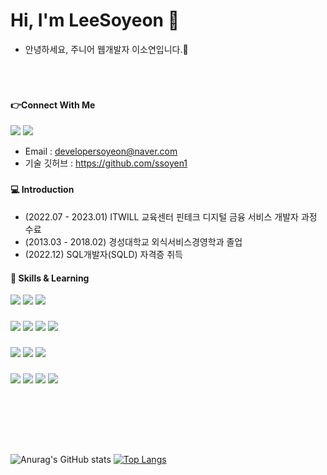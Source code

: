 
# Hi, I'm LeeSoyeon :runner:
- 안녕하세요, 주니어 웹개발자 이소연입니다.:seedling:

### 　　
###


#### :point_right:Connect With Me
<a href="mailto:developersoyeon@naver.com"><img src="https://img.shields.io/badge/Email-03C75A?style=for-the-badge&logo=Naver&logoColor=white&link=mailto:developersoyeon@naver.com"/></a>
<a href="https://github.com/DeveloperSoyeonlee"><img src="http://img.shields.io/badge/-GitHub-181717?style=for-the-badge&logo=GitHub&link=https://github.com/DeveloperSoyeonlee"/></a>
- Email : developersoyeon@naver.com
- 기술 깃허브 : https://github.com/ssoyen1

### 

#### :computer: Introduction
- (2022.07 - 2023.01) ITWILL 교육센터 핀테크 디지털 금융 서비스 개발자 과정 수료
- (2013.03 - 2018.02) 경성대학교 외식서비스경영학과 졸업
- (2022.12) SQL개발자(SQLD) 자격증 취득

#### :crystal_ball: Skills & Learning
<img src="https://img.shields.io/badge/-Java-344CB7?style=flat-plastic&logo=Java&logoColor=white"/>  <img src="https://img.shields.io/badge/-Spring Framework-6DB33F?style=flat-plastic&logo=Spring&logoColor=white"/> <img src="https://img.shields.io/badge/-MyBatis-191A1B?style=flat-plastic&logo=MyBatis&logoColor=white"/>
###
<img src="https://img.shields.io/badge/-JavaScript-F7DF1E?style=flat-plastic&logo=JavaScript&logoColor=white"/> <img src="https://img.shields.io/badge/-HTML-E34F26?style=flat-plastic&logo=HTML5&logoColor=white"/> <img src="https://img.shields.io/badge/-CSS-F59C54?style=flat-plastic&logo=CSS3&logoColor=white"/>  <img src="https://img.shields.io/badge/-jQuery-0769AD?style=flat-plastic&logo=jQuery&logoColor=white"/>  
###
<img src="https://img.shields.io/badge/-MySQL-4479A1?style=flat-plastic&logo=MySQL&logoColor=white"/>   <img src="https://img.shields.io/badge/-Oracle-F80000?style=flat-plastic&logo=Oracle&logoColor=white"/> <img src="https://img.shields.io/badge/-ApachetTomcat9.0-D22128?style=flat-plastic&logo=Apache&logoColor=white"/>
###
<img src="https://img.shields.io/badge/GitHub-181717?style=flat-plastic&logo=GitHub&logoColor=white"/> <img src="https://img.shields.io/badge/STS-6DB33F?style=flat-plastic&logo=Spring&logoColor=white"/> <img src="https://img.shields.io/badge/Slack-4A154B?style=flat-plastic&logo=Slack&logoColor=white"/>   <img src="https://img.shields.io/badge/Eclipse IDE-2C2255?style=flat-plastic&logo=Eclipse IDE&logoColor=white"/>  

### 　　
### 　　

![Anurag's GitHub stats](https://github-readme-stats.vercel.app/api?username=DeveloperSoyeonlee&theme=vue&show_icons=true) [![Top Langs](https://github-readme-stats.vercel.app/api/top-langs/?username=DeveloperSoyeonlee&layout=compact)](https://github.com/DeveloperSoyeonlee/github-readme-stats)





